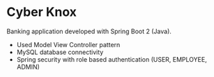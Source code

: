# Cyber Knox 
Banking application developed with Spring Boot 2 (Java).
- Used Model View Controller pattern
- MySQL database connectivity
- Spring security with role based authentication (USER, EMPLOYEE, ADMIN)
